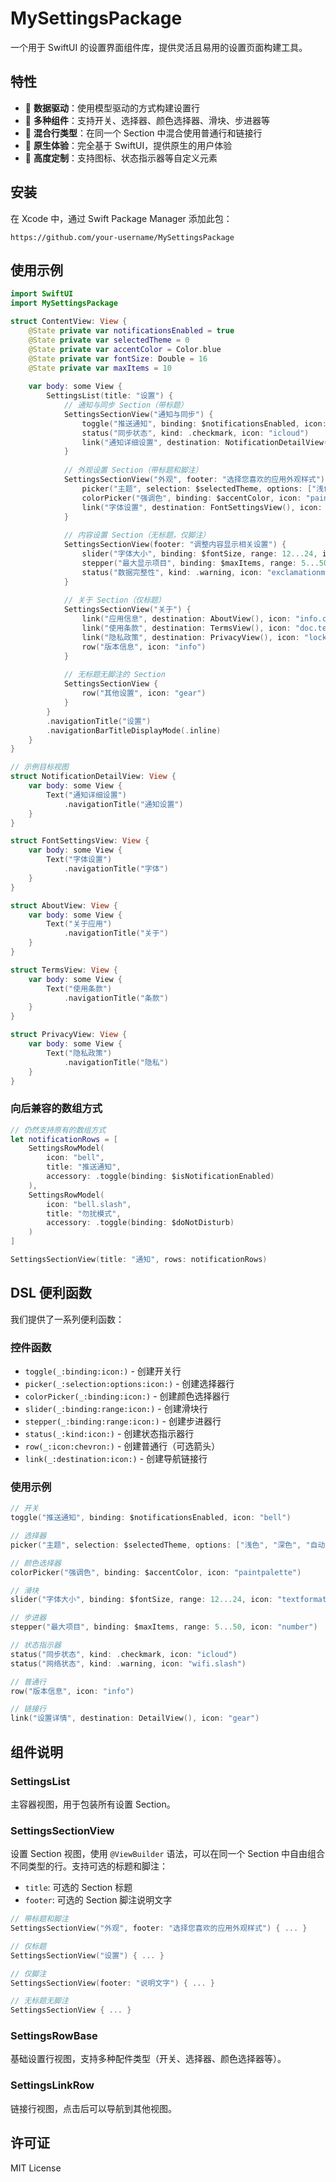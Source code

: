# MySettingsPackage

一个用于 SwiftUI 的设置界面组件库，提供灵活且易用的设置页面构建工具。

## 特性

- 🎯 **数据驱动**：使用模型驱动的方式构建设置行
- 🔧 **多种组件**：支持开关、选择器、颜色选择器、滑块、步进器等
- 🔗 **混合行类型**：在同一个 Section 中混合使用普通行和链接行
- 📱 **原生体验**：完全基于 SwiftUI，提供原生的用户体验
- 🎨 **高度定制**：支持图标、状态指示器等自定义元素

## 安装

在 Xcode 中，通过 Swift Package Manager 添加此包：

```
https://github.com/your-username/MySettingsPackage
```

## 使用示例

```swift
import SwiftUI
import MySettingsPackage

struct ContentView: View {
    @State private var notificationsEnabled = true
    @State private var selectedTheme = 0
    @State private var accentColor = Color.blue
    @State private var fontSize: Double = 16
    @State private var maxItems = 10
    
    var body: some View {
        SettingsList(title: "设置") {
            // 通知与同步 Section（带标题）
            SettingsSectionView("通知与同步") {
                toggle("推送通知", binding: $notificationsEnabled, icon: "bell")
                status("同步状态", kind: .checkmark, icon: "icloud")
                link("通知详细设置", destination: NotificationDetailView(), icon: "bell.badge")
            }
            
            // 外观设置 Section（带标题和脚注）
            SettingsSectionView("外观", footer: "选择您喜欢的应用外观样式") {
                picker("主题", selection: $selectedTheme, options: ["浅色", "深色", "自动"], icon: "paintbrush")
                colorPicker("强调色", binding: $accentColor, icon: "paintpalette")
                link("字体设置", destination: FontSettingsView(), icon: "textformat")
            }
            
            // 内容设置 Section（无标题，仅脚注）
            SettingsSectionView(footer: "调整内容显示相关设置") {
                slider("字体大小", binding: $fontSize, range: 12...24, icon: "textformat.size")
                stepper("最大显示项目", binding: $maxItems, range: 5...50, icon: "number")
                status("数据完整性", kind: .warning, icon: "exclamationmark.triangle")
            }
            
            // 关于 Section（仅标题）
            SettingsSectionView("关于") {
                link("应用信息", destination: AboutView(), icon: "info.circle")
                link("使用条款", destination: TermsView(), icon: "doc.text")
                link("隐私政策", destination: PrivacyView(), icon: "lock.shield")
                row("版本信息", icon: "info")
            }
            
            // 无标题无脚注的 Section
            SettingsSectionView {
                row("其他设置", icon: "gear")
            }
        }
        .navigationTitle("设置")
        .navigationBarTitleDisplayMode(.inline)
    }
}

// 示例目标视图
struct NotificationDetailView: View {
    var body: some View {
        Text("通知详细设置")
            .navigationTitle("通知设置")
    }
}

struct FontSettingsView: View {
    var body: some View {
        Text("字体设置")
            .navigationTitle("字体")
    }
}

struct AboutView: View {
    var body: some View {
        Text("关于应用")
            .navigationTitle("关于")
    }
}

struct TermsView: View {
    var body: some View {
        Text("使用条款")
            .navigationTitle("条款")
    }
}

struct PrivacyView: View {
    var body: some View {
        Text("隐私政策")
            .navigationTitle("隐私")
    }
}
```

### 向后兼容的数组方式

```swift
// 仍然支持原有的数组方式
let notificationRows = [
    SettingsRowModel(
        icon: "bell",
        title: "推送通知",
        accessory: .toggle(binding: $isNotificationEnabled)
    ),
    SettingsRowModel(
        icon: "bell.slash",
        title: "勿扰模式",
        accessory: .toggle(binding: $doNotDisturb)
    )
]

SettingsSectionView(title: "通知", rows: notificationRows)
```

## DSL 便利函数

我们提供了一系列便利函数：

### 控件函数

- `toggle(_:binding:icon:)` - 创建开关行
- `picker(_:selection:options:icon:)` - 创建选择器行
- `colorPicker(_:binding:icon:)` - 创建颜色选择器行
- `slider(_:binding:range:icon:)` - 创建滑块行
- `stepper(_:binding:range:icon:)` - 创建步进器行
- `status(_:kind:icon:)` - 创建状态指示器行
- `row(_:icon:chevron:)` - 创建普通行（可选箭头）
- `link(_:destination:icon:)` - 创建导航链接行

### 使用示例

```swift
// 开关
toggle("推送通知", binding: $notificationsEnabled, icon: "bell")

// 选择器
picker("主题", selection: $selectedTheme, options: ["浅色", "深色", "自动"], icon: "paintbrush")

// 颜色选择器
colorPicker("强调色", binding: $accentColor, icon: "paintpalette")

// 滑块
slider("字体大小", binding: $fontSize, range: 12...24, icon: "textformat.size")

// 步进器
stepper("最大项目", binding: $maxItems, range: 5...50, icon: "number")

// 状态指示器
status("同步状态", kind: .checkmark, icon: "icloud")
status("网络状态", kind: .warning, icon: "wifi.slash")

// 普通行
row("版本信息", icon: "info")

// 链接行
link("设置详情", destination: DetailView(), icon: "gear")
```

## 组件说明

### SettingsList
主容器视图，用于包装所有设置 Section。

### SettingsSectionView
设置 Section 视图，使用 `@ViewBuilder` 语法，可以在同一个 Section 中自由组合不同类型的行。支持可选的标题和脚注：
- `title`: 可选的 Section 标题
- `footer`: 可选的 Section 脚注说明文字

```swift
// 带标题和脚注
SettingsSectionView("外观", footer: "选择您喜欢的应用外观样式") { ... }

// 仅标题
SettingsSectionView("设置") { ... }

// 仅脚注
SettingsSectionView(footer: "说明文字") { ... }

// 无标题无脚注
SettingsSectionView { ... }
```

### SettingsRowBase
基础设置行视图，支持多种配件类型（开关、选择器、颜色选择器等）。

### SettingsLinkRow
链接行视图，点击后可以导航到其他视图。



## 许可证

MIT License